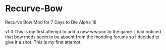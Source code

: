 # Recurve-Bow
Recurve Bow Mod for 7 Days to Die Alpha 18

v1.0
This is my first attempt to add a new weapon to the game. I had noticed that bow mods seem to be absent from the modding forums so I decided to give it a shot. This is my first attempt.
